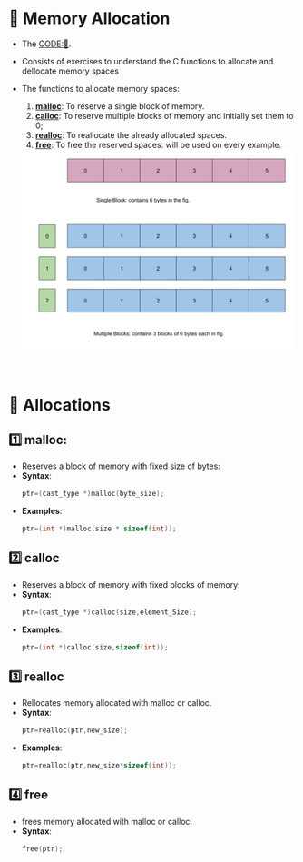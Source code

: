 # 🧠 Memory Allocation
- The [CODE:📑](../Preliminary_Practices/memory_alloc.c).
- Consists of exercises to understand the C functions to allocate and dellocate memory spaces
- The functions to allocate memory spaces:
    1. **[malloc](#1️⃣-malloc)**: To reserve a single block of memory.
    2. **[calloc](#2️⃣-calloc)**: To reserve multiple blocks of memory and initially set them to 0;
    3. **[realloc](#3️⃣-realloc)**: To reallocate the already allocated spaces.
    4. **[free](#4️⃣-free)**: To free the reserved spaces. will be used on every example.
    
    <img src="./Resources/mallocvscalloc.svg" alt="drawing" width="500"/>

&nbsp;
# 🌿 Allocations
## 1️⃣ malloc:
- Reserves a block of memory with fixed size of bytes:
- **Syntax**: 
    ```c
    ptr=(cast_type *)malloc(byte_size);
    ```
- **Examples**:
    ```c
    ptr=(int *)malloc(size * sizeof(int));
    ```

## 2️⃣ calloc
- Reserves a block of memory with fixed blocks of memory:
- **Syntax**: 
    ```c
    ptr=(cast_type *)calloc(size,element_Size);
    ```
- **Examples**:
    ```c
    ptr=(int *)calloc(size,sizeof(int));
    ```

## 3️⃣ realloc
- Rellocates memory allocated with malloc or calloc.
- **Syntax**: 
    ```c
    ptr=realloc(ptr,new_size);
    ```
- **Examples**:
    ```c
    ptr=realloc(ptr,new_size*sizeof(int));
    ```

## 4️⃣ free
- frees memory allocated with malloc or calloc.
- **Syntax**: 
    ```c
    free(ptr);
    ```